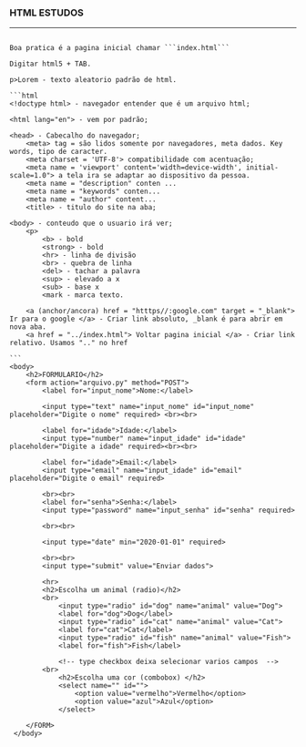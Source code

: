     
### HTML ESTUDOS
-----
```

Boa pratica é a pagina inicial chamar ```index.html```

Digitar html5 + TAB.

p>Lorem - texto aleatorio padrão de html. 

```html
<!doctype html> - navegador entender que é um arquivo html;

<html lang="en"> - vem por padrão;
    
<head> - Cabecalho do navegador;
    <meta> tag = são lidos somente por navegadores, meta dados. Key words, tipo de caracter.  
    <meta charset = 'UTF-8'> compatibilidade com acentuação;
    <meta name = 'viewport' content='width=device-width', initial-scale=1.0"> a tela ira se adaptar ao dispositivo da pessoa.
    <meta name = "description" conten ...
    <meta name = "keywords" conten...
    <meta name = "author" content...
    <title> - titulo do site na aba;

<body> - conteudo que o usuario irá ver;
    <p>
        <b> - bold 
        <strong> - bold
        <hr> - linha de divisão
        <br> - quebra de linha
        <del> - tachar a palavra
        <sup> - elevado a x
        <sub> - base x
        <mark - marca texto.
        
    <a (anchor/ancora) href = "htttps//:google.com" target = "_blank"> Ir para o google </a> - Criar link absoluto, _blank é para abrir em nova aba.
    <a href = "../index.html"> Voltar pagina inicial </a> - Criar link relativo. Usamos ".." no href
                                                                     ```
<body>
    <h2>FORMULARIO</h2>
    <form action="arquivo.py" method="POST">
        <label for="input_nome">Nome:</label>
        
        <input type="text" name="input_nome" id="input_nome" placeholder="Digite o nome" required> <br><br>
        
        <label for="idade">Idade:</label>
        <input type="number" name="input_idade" id="idade" placeholder="Digite a idade" required><br><br>

        <label for="idade">Email:</label>
        <input type="email" name="input_idade" id="email" placeholder="Digite o email" required>

        <br><br>
        <label for="senha">Senha:</label>
        <input type="password" name="input_senha" id="senha" required>
        
        <br><br>
        
        <input type="date" min="2020-01-01" required>
         
        <br><br>
        <input type="submit" value="Enviar dados">

        <hr>
        <h2>Escolha um animal (radio)</h2>
        <br>
            <input type="radio" id="dog" name="animal" value="Dog">
            <label for="dog">Dog</label>
            <input type="radio" id="cat" name="animal" value="Cat">
            <label for="cat">Cat</label>
            <input type="radio" id="fish" name="animal" value="Fish">
            <label for="fish">Fish</label>

            <!-- type checkbox deixa selecionar varios campos  -->
        <br>
            <h2>Escolha uma cor (combobox) </h2>
            <select name="" id="">
                <option value="vermelho">Vermelho</option>
                <option value="azul">Azul</option>
            </select>

    </FORM>
 </body> 

```
